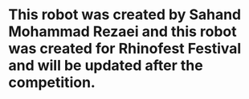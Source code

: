 
#



<h1>
  
This robot was created by Sahand Mohammad Rezaei and this robot was created for Rhinofest Festival and will be updated after the competition.
  
</h1>

#
